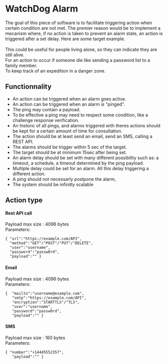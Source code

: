 # WatchDog Alarm
The goal of this piece of software is to facilitate triggering action when certain condition are not met. The premier reason would be to implement a mecanism where, if no action is taken to prevent an alarm state, an action is triggered after a set delay. 
Here are some target example.\
\
This could be useful for people living alone, so they can indicate they are still alive.\
For an action to occur if someone die like sending a password list to a family member.\
To keep track of an expedition in a danger zone.

## Functionnality
- An action can be triggered when an alarm goes active.
- An action can be triggered when an alarm is "pinged".
- The ping may contain a payload.
- To be effective a ping may need to respect some condition, like a challenge response verification.
- An historic of all pings, and alarms triggered with theres actions should be kept for a certain amount of time for consultation.
- The action should be at least send an email, send an SMS, calling a REST API. 
- The alarms should be trigger within 5 sec of the target.
- The target should be at minimum 15sec after being set.
- An alarm delay should be set with many different possibility such as: a timeout, a schedule, a timeout determined by the ping payload.
- Multiple delay could be set for an alarm. All this delay triggering a different action.
- A ping should not necessarly postpone the alarm,
- The system should be infinitly scalable

## Action type

#### Rest API call
Payload max size : 4096 bytes\
Parameters:
```
{ "url":"https://example.com/API",
  "method":"GET"/"POST"/"PUT"/"DELETE",
  "user":"username",
  "password":"passw0rd",
  "payload":"" }
```


#### Email
Payload max size : 4096 bytes\
Parameters:
```
{  "mailto":"username@example.com",
   "smtp":"https://example.com/API",
   "encryption":"STARTTLS"/"TLS",
   "user":"username",
   "password":"passw0rd",
   "payload":"" } 
```


#### SMS
Payload max size : 160 bytes\
Parameters:
```
{ "number":"+14445552357",
   "payload":"" } 
```
